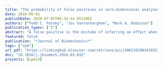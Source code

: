 ```yaml
---
title: "The probability of false positives in zero-dimensional analyses of one-dimensional kinematic, force and EMG trajectories"
date: 2016-06-01
publishDate: 2020-07-05T06:34:44.055106Z
authors: ["Todd C. Pataky", "Jos Vanrenterghem", "Mark A. Robinson"]
publication_types: ["2"]
abstract: "A false positive is the mistake of inferring an effect when none exists, and although α controls the false positive (Type I error) rate in classical hypothesis testing, a given α value is accurate only if the underlying model of randomness appropriately reﬂects experimentally observed variance. Hypotheses pertaining to one-dimensional (1D) (e.g. time-varying) biomechanical trajectories are most often tested using a traditional zero-dimensional (0D) Gaussian model of randomness, but variance in these datasets is clearly 1D. The purpose of this study was to determine the likelihood that analyzing smooth 1D data with a 0D model of variance will produce false positives. We ﬁrst used random ﬁeld theory (RFT) to predict the probability of false positives in 0D analyses. We then validated RFT predictions via numerical simulations of smooth Gaussian 1D trajectories. Results showed that, across a range of public kinematic, force/moment and EMG datasets, the median false positive rate was 0.382 and not the assumed α ¼ 0.05, even for a simple two-sample t test involving N ¼10 trajectories per group. The median false positive rate for experiments involving three-component vector trajectories was p¼ 0.764. This rate increased to p¼ 0.945 for two three-component vector trajectories, and to p¼0.999 for six three-component vectors. This implies that experiments involving vector trajectories have a high probability of yielding 0D statistical signiﬁcance when there is, in fact, no 1D effect. Either (a) explicit a priori identiﬁcation of 0D variables or (b) adoption of 1D methods can more tightly control α."
featured: false
publication: "*Journal of Biomechanics*"
tags: ["spm"]
url_pdf: "https://linkinghub.elsevier.com/retrieve/pii/S0021929016303517"
doi: "10.1016/j.jbiomech.2016.03.032"
projects: [spm1d]
---
```

